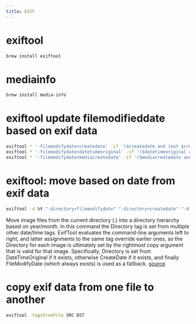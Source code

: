 ```yaml
---
title: EXIF
---
```


# exiftool
```bash
brew install exiftool
```

# mediainfo
```bash
brew install media-info
```

# exiftool update filemodifieddate based on exif data
```bash
exiftool * '-filemodifydate<createdate' -if '($createdate and (not $createdate eq "0000:00:00 00:00:00"))'
exiftool * '-filemodifydate<datetimeoriginal' -if '($datetimeoriginal and (not $datetimeoriginal eq "0000:00:00 00:00:00"))'
exiftool * '-filemodifydate<mediacreatedate' -if '($mediacreatedate and (not $mediacreatedate eq "0000:00:00 00:00:00"))'
```

# exiftool: move based on date from exif data
```bash
exiftool -d %Y "-directory<filemodifydate" "-directory<createdate" "-directory<datetimeoriginal" .
```
Move image files from the current directory (.) into a directory hierarchy based on year/month. In this command the Directory tag is set from multiple other date/time tags. ExifTool evaluates the command-line arguments left to right, and latter assignments to the same tag override earlier ones, so the Directory for each image is ultimately set by the rightmost copy argument that is valid for that image. Specifically, Directory is set from DateTimeOriginal if it exists, otherwise CreateDate if it exists, and finally FileModifyDate (which always exists) is used as a fallback. [source](https://sno.phy.queensu.ca/~phil/exiftool/filename.html)

# copy exif data from one file to another
```bash
exiftool -tagsFromFile SRC DST
```
